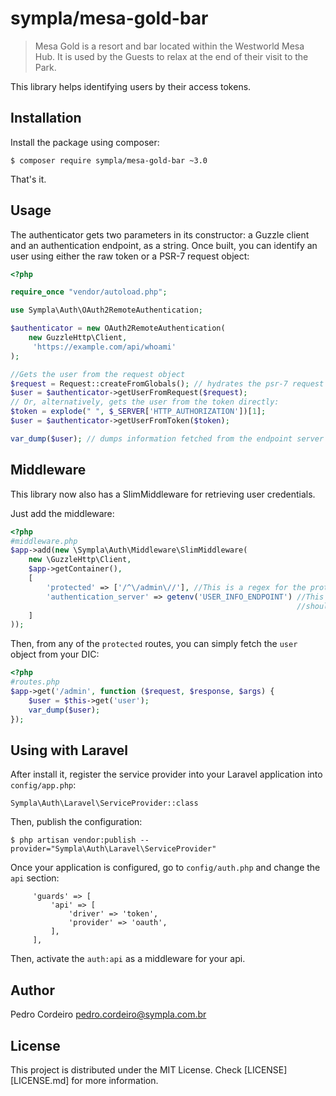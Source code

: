 # sympla/mesa-gold-bar

> Mesa Gold is a resort and bar located within the Westworld Mesa Hub.
> It is used by the Guests to relax at the end of their visit to the Park.

This library helps identifying users by their access tokens.

## Installation

Install the package using composer:

    $ composer require sympla/mesa-gold-bar ~3.0

That's it.

## Usage

The authenticator gets two parameters in its constructor: a Guzzle client and an
authentication endpoint, as a string. Once built, you can identify an user
using either the raw token or a PSR-7 request object:

```php
<?php

require_once "vendor/autoload.php";

use Sympla\Auth\OAuth2RemoteAuthentication;

$authenticator = new OAuth2RemoteAuthentication(
    new GuzzleHttp\Client,
     'https://example.com/api/whoami'
);

//Gets the user from the request object
$request = Request::createFromGlobals(); // hydrates the psr-7 request object
$user = $authenticator->getUserFromRequest($request);
// Or, alternatively, gets the user from the token directly:
$token = explode(" ", $_SERVER['HTTP_AUTHORIZATION'])[1];
$user = $authenticator->getUserFromToken($token);

var_dump($user); // dumps information fetched from the endpoint server about the user.

```

## Middleware

This library now also has a SlimMiddleware for retrieving user credentials.

Just add the middleware:

```php
<?php
#middleware.php
$app->add(new \Sympla\Auth\Middleware\SlimMiddleware(
    new \GuzzleHttp\Client,
    $app->getContainer(),
    [
        'protected' => ['/^\/admin\//'], //This is a regex for the protected URIs
        'authentication_server' => getenv('USER_INFO_ENDPOINT') //This is where the middleware
                                                                //should try to fetch the user info from
    ]
));
```

Then, from any of the `protected` routes, you can simply fetch the `user` object
from your DIC:

```php
<?php
#routes.php
$app->get('/admin', function ($request, $response, $args) {
    $user = $this->get('user');
    var_dump($user);
});
```

## Using with Laravel

After install it, register the service provider into your Laravel application
into `config/app.php`:

    Sympla\Auth\Laravel\ServiceProvider::class


Then, publish the configuration:

    $ php artisan vendor:publish --provider="Sympla\Auth\Laravel\ServiceProvider"

Once your application is configured, go to `config/auth.php` and change the `api` section:

```
     'guards' => [
         'api' => [
             'driver' => 'token',
             'provider' => 'oauth',
         ],
     ],
```

Then, activate the `auth:api` as a middleware for your api.

## Author

Pedro Cordeiro <pedro.cordeiro@sympla.com.br>

## License

This project is distributed under the MIT License. Check [LICENSE][LICENSE.md] for more information.
